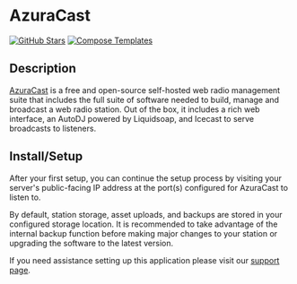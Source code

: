# AzuraCast

[![GitHub Stars](https://img.shields.io/github/stars/azuracast/azuracast?style=flat-square&color=607D8B&label=github%20stars&logo=github)](https://github.com/azuracast/azuracast)
[![Compose Templates](https://img.shields.io/static/v1?style=flat-square&color=607D8B&label=compose&message=templates)](https://github.com/jodfie/TrunkSTARTer/tree/master/compose/.apps/azuracast)

## Description

[AzuraCast](https://azuracast.com/) is a free and open-source self-hosted web radio management suite that includes the full suite of software needed to build, manage and broadcast a web radio station. Out of the box, it includes a rich web interface, an AutoDJ powered by Liquidsoap, and Icecast to serve broadcasts to listeners.

## Install/Setup

After your first setup, you can continue the setup process by visiting your server's public-facing IP address at the port(s) configured for AzuraCast to listen to.

By default, station storage, asset uploads, and backups are stored in your configured storage location. It is recommended to take advantage of the internal backup function before making major changes to your station or upgrading the software to the latest version.

If you need assistance setting up this application please visit our [support page](https://trunkstarter.com/basics/support/).
